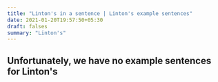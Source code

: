 ```yaml
---
title: "Linton's in a sentence | Linton's example sentences"
date: 2021-01-20T19:57:50+05:30
draft: falses
summary: "Linton's"
---
```

## Unfortunately, we have no example sentences for Linton's                 
